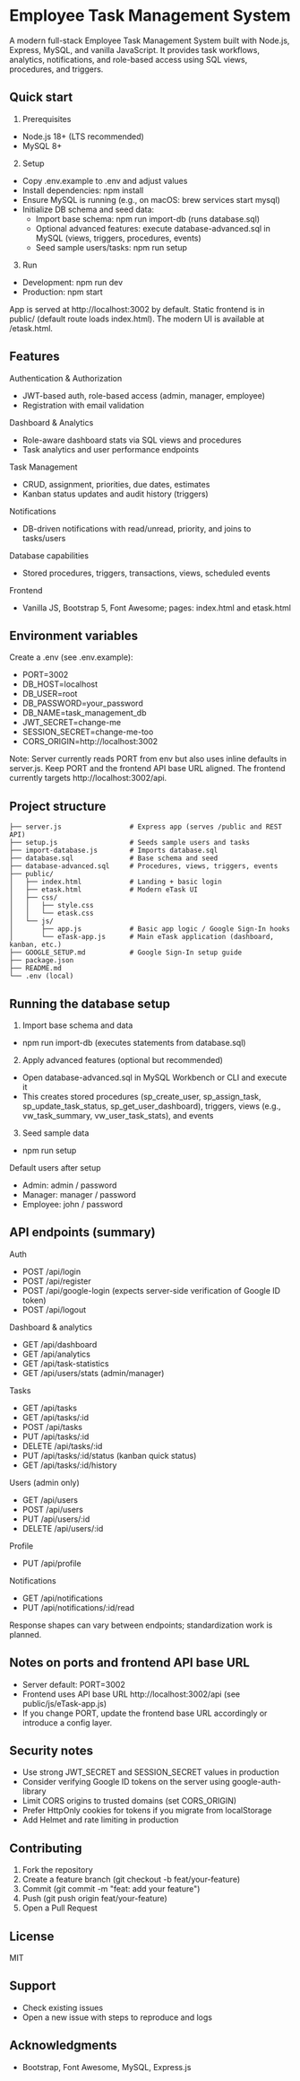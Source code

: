 # Employee Task Management System

A modern full-stack Employee Task Management System built with Node.js, Express, MySQL, and vanilla JavaScript. It provides task workflows, analytics, notifications, and role-based access using SQL views, procedures, and triggers.

## Quick start

1) Prerequisites
- Node.js 18+ (LTS recommended)
- MySQL 8+

2) Setup
- Copy .env.example to .env and adjust values
- Install dependencies: npm install
- Ensure MySQL is running (e.g., on macOS: brew services start mysql)
- Initialize DB schema and seed data:
    - Import base schema: npm run import-db (runs database.sql)
    - Optional advanced features: execute database-advanced.sql in MySQL (views, triggers, procedures, events)
    - Seed sample users/tasks: npm run setup

3) Run
- Development: npm run dev
- Production: npm start

App is served at http://localhost:3002 by default. Static frontend is in public/ (default route loads index.html). The modern UI is available at /etask.html.

## Features

Authentication & Authorization
- JWT-based auth, role-based access (admin, manager, employee)
- Registration with email validation

Dashboard & Analytics
- Role-aware dashboard stats via SQL views and procedures
- Task analytics and user performance endpoints

Task Management
- CRUD, assignment, priorities, due dates, estimates
- Kanban status updates and audit history (triggers)

Notifications
- DB-driven notifications with read/unread, priority, and joins to tasks/users

Database capabilities
- Stored procedures, triggers, transactions, views, scheduled events

Frontend
- Vanilla JS, Bootstrap 5, Font Awesome; pages: index.html and etask.html

## Environment variables

Create a .env (see .env.example):

- PORT=3002
- DB_HOST=localhost
- DB_USER=root
- DB_PASSWORD=your_password
- DB_NAME=task_management_db
- JWT_SECRET=change-me
- SESSION_SECRET=change-me-too
- CORS_ORIGIN=http://localhost:3002

Note: Server currently reads PORT from env but also uses inline defaults in server.js. Keep PORT and the frontend API base URL aligned. The frontend currently targets http://localhost:3002/api.

## Project structure

```
├── server.js                 # Express app (serves /public and REST API)
├── setup.js                  # Seeds sample users and tasks
├── import-database.js        # Imports database.sql
├── database.sql              # Base schema and seed
├── database-advanced.sql     # Procedures, views, triggers, events
├── public/
│   ├── index.html            # Landing + basic login
│   ├── etask.html            # Modern eTask UI
│   ├── css/
│   │   ├── style.css
│   │   └── etask.css
│   └── js/
│       ├── app.js            # Basic app logic / Google Sign-In hooks
│       └── eTask-app.js      # Main eTask application (dashboard, kanban, etc.)
├── GOOGLE_SETUP.md           # Google Sign-In setup guide
├── package.json
├── README.md
└── .env (local)
```

## Running the database setup

1) Import base schema and data
- npm run import-db (executes statements from database.sql)

2) Apply advanced features (optional but recommended)
- Open database-advanced.sql in MySQL Workbench or CLI and execute it
- This creates stored procedures (sp_create_user, sp_assign_task, sp_update_task_status, sp_get_user_dashboard), triggers, views (e.g., vw_task_summary, vw_user_task_stats), and events

3) Seed sample data
- npm run setup

Default users after setup
- Admin: admin / password
- Manager: manager / password
- Employee: john / password

## API endpoints (summary)

Auth
- POST /api/login
- POST /api/register
- POST /api/google-login (expects server-side verification of Google ID token)
- POST /api/logout

Dashboard & analytics
- GET /api/dashboard
- GET /api/analytics
- GET /api/task-statistics
- GET /api/users/stats (admin/manager)

Tasks
- GET /api/tasks
- GET /api/tasks/:id
- POST /api/tasks
- PUT /api/tasks/:id
- DELETE /api/tasks/:id
- PUT /api/tasks/:id/status (kanban quick status)
- GET /api/tasks/:id/history

Users (admin only)
- GET /api/users
- POST /api/users
- PUT /api/users/:id
- DELETE /api/users/:id

Profile
- PUT /api/profile

Notifications
- GET /api/notifications
- PUT /api/notifications/:id/read

Response shapes can vary between endpoints; standardization work is planned.

## Notes on ports and frontend API base URL

- Server default: PORT=3002
- Frontend uses API base URL http://localhost:3002/api (see public/js/eTask-app.js)
- If you change PORT, update the frontend base URL accordingly or introduce a config layer.

## Security notes

- Use strong JWT_SECRET and SESSION_SECRET values in production
- Consider verifying Google ID tokens on the server using google-auth-library
- Limit CORS origins to trusted domains (set CORS_ORIGIN)
- Prefer HttpOnly cookies for tokens if you migrate from localStorage
- Add Helmet and rate limiting in production

## Contributing

1) Fork the repository
2) Create a feature branch (git checkout -b feat/your-feature)
3) Commit (git commit -m "feat: add your feature")
4) Push (git push origin feat/your-feature)
5) Open a Pull Request

## License

MIT

## Support

- Check existing issues
- Open a new issue with steps to reproduce and logs

## Acknowledgments

- Bootstrap, Font Awesome, MySQL, Express.js